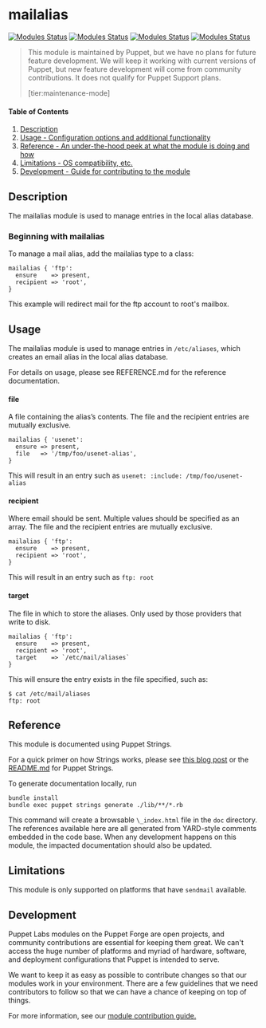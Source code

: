 # mailalias

[![Modules Status](https://github.com/puppetlabs/puppetlabs-mailalias_core/workflows/%5BDaily%5D%20Unit%20Tests%20with%20nightly%20Puppet%20gem/badge.svg?branch=main)](https://github.com/puppetlabs/puppetlabs-mailalias_core/actions)
[![Modules Status](https://github.com/puppetlabs/puppetlabs-mailalias_core/workflows/Static%20Code%20Analysis/badge.svg?branch=main)](https://github.com/puppetlabs/puppetlabs-mailalias_core/actions) 
[![Modules Status](https://github.com/puppetlabs/puppetlabs-mailalias_core/workflows/Unit%20Tests%20with%20nightly%20Puppet%20gem/badge.svg?branch=main)](https://github.com/puppetlabs/puppetlabs-mailalias_core/actions) 
[![Modules Status](https://github.com/puppetlabs/puppetlabs-mailalias_core/workflows/Unit%20Tests%20with%20released%20Puppet%20gem/badge.svg?branch=main)](https://github.com/puppetlabs/puppetlabs-mailalias_core/actions)

> This module is maintained by Puppet, but we have no plans for future feature development. We will keep it working with current versions of Puppet, but new feature development will come from community contributions. It does not qualify for Puppet Support plans.
>
> [tier:maintenance-mode]


#### Table of Contents

1. [Description](#description)
2. [Usage - Configuration options and additional functionality](#usage)
3. [Reference - An under-the-hood peek at what the module is doing and how](#reference)
4. [Limitations - OS compatibility, etc.](#limitations)
5. [Development - Guide for contributing to the module](#development)

<a id="description"></a>
## Description

The mailalias module is used to manage entries in the local alias database.

### Beginning with mailalias
To manage a mail alias, add the mailalias type to a class:
```puppet
mailalias { 'ftp':
  ensure    => present,
  recipient => 'root',
}
```
This example will redirect mail for the ftp account to root's mailbox.

<a id="usage"></a>
## Usage
The mailalias module is used to manage entries in `/etc/aliases`, which creates an email alias in the local alias database.

For details on usage, please see REFERENCE.md for the reference documentation.

#### file
A file containing the alias’s contents. The file and the recipient entries are mutually exclusive.
```puppet
mailalias { 'usenet':
  ensure => present,
  file   => '/tmp/foo/usenet-alias',
}
```
This will result in an entry such as `usenet: :include: /tmp/foo/usenet-alias`

#### recipient
Where email should be sent. Multiple values should be specified as an array. The file and the recipient entries are mutually exclusive.
```puppet
mailalias { 'ftp':
  ensure    => present,
  recipient => 'root',
}
```
This will result in an entry such as  `ftp: root`

#### target
The file in which to store the aliases. Only used by those providers that write to disk.
```puppet
mailalias { 'ftp':
  ensure    => present,
  recipient => 'root',
  target    => `/etc/mail/aliases`
}
```
This will ensure the entry exists in the file specified, such as:
```sh-session
$ cat /etc/mail/aliases
ftp: root
```

<a id="reference"></a>
## Reference

This module is documented using Puppet Strings.

For a quick primer on how Strings works, please see [this blog post](https://puppet.com/blog/using-puppet-strings-generate-great-documentation-puppet-modules) or the [README.md](https://github.com/puppetlabs/puppet-strings/blob/master/README.md) for Puppet Strings.

To generate documentation locally, run
```
bundle install
bundle exec puppet strings generate ./lib/**/*.rb
```
This command will create a browsable `\_index.html` file in the `doc` directory. The references available here are all generated from YARD-style comments embedded in the code base. When any development happens on this module, the impacted documentation should also be updated.

<a id="limitations"></a>
## Limitations

This module is only supported on platforms that have `sendmail` available.

<a id="development"></a>
## Development

Puppet Labs modules on the Puppet Forge are open projects, and community contributions are essential for keeping them great. We can't access the huge number of platforms and myriad of hardware, software, and deployment configurations that Puppet is intended to serve.

We want to keep it as easy as possible to contribute changes so that our modules work in your environment. There are a few guidelines that we need contributors to follow so that we can have a chance of keeping on top of things.

For more information, see our [module contribution guide.](https://docs.puppetlabs.com/forge/contributing.html)
